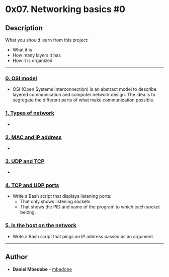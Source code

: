 # 0x07. Networking basics #0

## Description
What you should learn from this project:

* What it is
* How many layers it has
* How it is organized

---

### [0. OSI model](./0-OSI_model)
* OSI (Open Systems Interconnection) is an abstract model to describe layered communication and computer network design. The idea is to segregate the different parts of what make communication possible.


### [1. Types of network](./1-types_of_network)
* 


### [2. MAC and IP address](./2-MAC_and_IP_address)
* 


### [3. UDP and TCP](./3-UDP_and_TCP)
* 


### [4. TCP and UDP ports](./4-TCP_and_UDP_ports)
* Write a Bash script that displays listening ports:
  * That only shows listening sockets
  * That shows the PID and name of the program to which each socket belong.


### [5. Is the host on the network](./5-is_the_host_on_the_network)
* Write a Bash script that pings an IP address passed as an argument.

---

## Author
* **Daniel Mbedobe** - [mbedobe](https://github.com/mbedobe)

